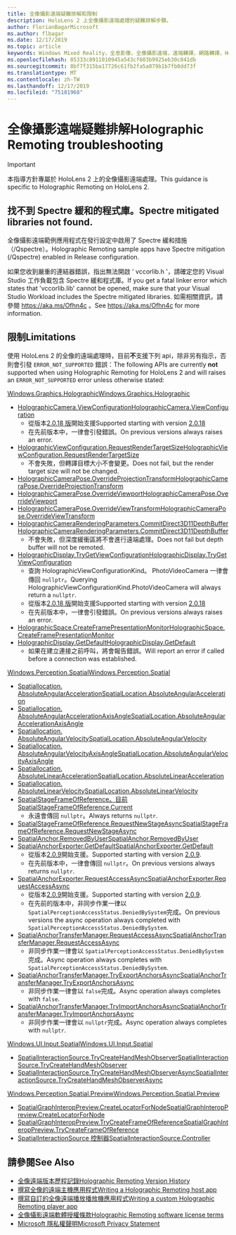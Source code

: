 ```yaml
---
title: 全像攝影遠端疑難排解和限制
description: HoloLens 2 上全像攝影遠端處理的疑難排解步驟。
author: FlorianBagarMicrosoft
ms.author: flbagar
ms.date: 12/17/2019
ms.topic: article
keywords: Windows Mixed Reality，全息影像，全像攝影遠端，遠端轉譯，網路轉譯，HoloLens，遠端全息影像，疑難排解，協助
ms.openlocfilehash: 05333c8911010945a543cf603b9925eb30c841db
ms.sourcegitcommit: 8bf7f315ba17726c61fb2fa5a079b1b7fb0dd73f
ms.translationtype: MT
ms.contentlocale: zh-TW
ms.lasthandoff: 12/17/2019
ms.locfileid: "75181968"
---
```

# <a name="holographic-remoting-troubleshooting"></a><span data-ttu-id="a9f88-104">全像攝影遠端疑難排解</span><span class="sxs-lookup"><span data-stu-id="a9f88-104">Holographic Remoting troubleshooting</span></span>

> [!IMPORTANT]
> <span data-ttu-id="a9f88-105">本指導方針專屬於 HoloLens 2 上的全像攝影遠端處理。</span><span class="sxs-lookup"><span data-stu-id="a9f88-105">This guidance is specific to Holographic Remoting on HoloLens 2.</span></span>

## <a name="spectre-mitigated-libraries-not-found"></a><span data-ttu-id="a9f88-106">找不到 Spectre 緩和的程式庫。</span><span class="sxs-lookup"><span data-stu-id="a9f88-106">Spectre mitigated libraries not found.</span></span>

<span data-ttu-id="a9f88-107">全像攝影遠端範例應用程式在發行設定中啟用了 Spectre 緩和措施（/Qspectre）。</span><span class="sxs-lookup"><span data-stu-id="a9f88-107">Holographic Remoting sample apps have Spectre mitigation (/Qspectre) enabled in Release configuration.</span></span>

<span data-ttu-id="a9f88-108">如果您收到嚴重的連結器錯誤，指出無法開啟 ' vccorlib.h '，請確定您的 Visual Studio 工作負載包含 Spectre 緩和程式庫。</span><span class="sxs-lookup"><span data-stu-id="a9f88-108">If you get a fatal linker error which states that 'vccorlib.lib' cannot be opened, make sure that your Visual Studio Workload includes the Spectre mitigated libraries.</span></span> <span data-ttu-id="a9f88-109">如需相關資訊，請參閱 https://aka.ms/Ofhn4c 。</span><span class="sxs-lookup"><span data-stu-id="a9f88-109">See https://aka.ms/Ofhn4c for more information.</span></span>

## <a name="limitations"></a><span data-ttu-id="a9f88-110">限制</span><span class="sxs-lookup"><span data-stu-id="a9f88-110">Limitations</span></span>

<span data-ttu-id="a9f88-111">使用 HoloLens 2 的全像的遠端處理時，目前**不**支援下列 api，除非另有指示，否則會引發 ```ERROR_NOT_SUPPORTED``` 錯誤：</span><span class="sxs-lookup"><span data-stu-id="a9f88-111">The following APIs are currently **not** supported when using Holographic Remoting for HoloLens 2 and will raises an ```ERROR_NOT_SUPPORTED``` error unless otherwise stated:</span></span>

[<span data-ttu-id="a9f88-112">Windows.Graphics.Holographic</span><span class="sxs-lookup"><span data-stu-id="a9f88-112">Windows.Graphics.Holographic</span></span>](https://docs.microsoft.com/uwp/api/windows.graphics.holographic)

* [<span data-ttu-id="a9f88-113">HolographicCamera.ViewConfiguration</span><span class="sxs-lookup"><span data-stu-id="a9f88-113">HolographicCamera.ViewConfiguration</span></span>](https://docs.microsoft.com/uwp/api/windows.graphics.holographic.holographiccamera.viewconfiguration)
  - <span data-ttu-id="a9f88-114">從版本[2.0.18 版](holographic-remoting-version-history.md#v2.0.18)開始支援</span><span class="sxs-lookup"><span data-stu-id="a9f88-114">Supported starting with version [2.0.18](holographic-remoting-version-history.md#v2.0.18)</span></span>
  - <span data-ttu-id="a9f88-115">在先前版本中，一律會引發錯誤。</span><span class="sxs-lookup"><span data-stu-id="a9f88-115">On previous versions always raises an error.</span></span>
* [<span data-ttu-id="a9f88-116">HolographicViewConfiguration.RequestRenderTargetSize</span><span class="sxs-lookup"><span data-stu-id="a9f88-116">HolographicViewConfiguration.RequestRenderTargetSize</span></span>](https://docs.microsoft.com/uwp/api/windows.graphics.holographic.holographicviewconfiguration.requestrendertargetsize#Windows_Graphics_Holographic_HolographicViewConfiguration_RequestRenderTargetSize_Windows_Foundation_Size_)
  - <span data-ttu-id="a9f88-117">不會失敗，但轉譯目標大小不會變更。</span><span class="sxs-lookup"><span data-stu-id="a9f88-117">Does not fail, but the render target size will not be changed.</span></span>
* [<span data-ttu-id="a9f88-118">HolographicCameraPose.OverrideProjectionTransform</span><span class="sxs-lookup"><span data-stu-id="a9f88-118">HolographicCameraPose.OverrideProjectionTransform</span></span>](https://docs.microsoft.com/uwp/api/windows.graphics.holographic.holographiccamerapose.overrideprojectiontransform)
* [<span data-ttu-id="a9f88-119">HolographicCameraPose.OverrideViewport</span><span class="sxs-lookup"><span data-stu-id="a9f88-119">HolographicCameraPose.OverrideViewport</span></span>](https://docs.microsoft.com/uwp/api/windows.graphics.holographic.holographiccamerapose.overrideviewport)
* [<span data-ttu-id="a9f88-120">HolographicCameraPose.OverrideViewTransform</span><span class="sxs-lookup"><span data-stu-id="a9f88-120">HolographicCameraPose.OverrideViewTransform</span></span>](https://docs.microsoft.com/uwp/api/windows.graphics.holographic.holographiccamerapose.overrideviewtransform)
* [<span data-ttu-id="a9f88-121">HolographicCameraRenderingParameters.CommitDirect3D11DepthBuffer</span><span class="sxs-lookup"><span data-stu-id="a9f88-121">HolographicCameraRenderingParameters.CommitDirect3D11DepthBuffer</span></span>](https://docs.microsoft.com/uwp/api/windows.graphics.holographic.holographiccamerarenderingparameters.commitdirect3d11depthbuffer#Windows_Graphics_Holographic_HolographicCameraRenderingParameters_CommitDirect3D11DepthBuffer_Windows_Graphics_DirectX_Direct3D11_IDirect3DSurface_)
  - <span data-ttu-id="a9f88-122">不會失敗，但深度緩衝區將不會進行遠端處理。</span><span class="sxs-lookup"><span data-stu-id="a9f88-122">Does not fail but depth buffer will not be remoted.</span></span>
* [<span data-ttu-id="a9f88-123">HolographicDisplay.TryGetViewConfiguration</span><span class="sxs-lookup"><span data-stu-id="a9f88-123">HolographicDisplay.TryGetViewConfiguration</span></span>](https://docs.microsoft.com/uwp/api/windows.graphics.holographic.holographicdisplay.trygetviewconfiguration)
  - <span data-ttu-id="a9f88-124">查詢 HolographicViewConfigurationKind。 PhotoVideoCamera 一律會傳回 ```nullptr```。</span><span class="sxs-lookup"><span data-stu-id="a9f88-124">Querying HolographicViewConfigurationKind.PhotoVideoCamera will always return a ```nullptr```.</span></span>
  - <span data-ttu-id="a9f88-125">從版本[2.0.18 版](holographic-remoting-version-history.md#v2.0.18)開始支援</span><span class="sxs-lookup"><span data-stu-id="a9f88-125">Supported starting with version [2.0.18](holographic-remoting-version-history.md#v2.0.18)</span></span>
  - <span data-ttu-id="a9f88-126">在先前版本中，一律會引發錯誤。</span><span class="sxs-lookup"><span data-stu-id="a9f88-126">On previous versions always raises an error.</span></span>
* [<span data-ttu-id="a9f88-127">HolographicSpace.CreateFramePresentationMonitor</span><span class="sxs-lookup"><span data-stu-id="a9f88-127">HolographicSpace.CreateFramePresentationMonitor</span></span>](https://docs.microsoft.com/uwp/api/windows.graphics.holographic.holographicspace.createframepresentationmonitor)
* [<span data-ttu-id="a9f88-128">HolographicDisplay.GetDefault</span><span class="sxs-lookup"><span data-stu-id="a9f88-128">HolographicDisplay.GetDefault</span></span>](https://docs.microsoft.com/uwp/api/windows.graphics.holographic.holographicdisplay.getdefault#Windows_Graphics_Holographic_HolographicDisplay_GetDefault)
  - <span data-ttu-id="a9f88-129">如果在建立連接之前呼叫，將會報告錯誤。</span><span class="sxs-lookup"><span data-stu-id="a9f88-129">Will report an error if called before a connection was established.</span></span>


[<span data-ttu-id="a9f88-130">Windows.Perception.Spatial</span><span class="sxs-lookup"><span data-stu-id="a9f88-130">Windows.Perception.Spatial</span></span>](https://docs.microsoft.com/uwp/api/windows.perception.spatial)

* [<span data-ttu-id="a9f88-131">Spatiallocation. AbsoluteAngularAcceleration</span><span class="sxs-lookup"><span data-stu-id="a9f88-131">SpatialLocation.AbsoluteAngularAcceleration</span></span>](https://docs.microsoft.com/uwp/api/windows.perception.spatial.spatiallocation.absoluteangularacceleration)
* [<span data-ttu-id="a9f88-132">Spatiallocation. AbsoluteAngularAccelerationAxisAngle</span><span class="sxs-lookup"><span data-stu-id="a9f88-132">SpatialLocation.AbsoluteAngularAccelerationAxisAngle</span></span>](https://docs.microsoft.com/uwp/api/windows.perception.spatial.spatiallocation.absoluteangularaccelerationaxisangle)
* [<span data-ttu-id="a9f88-133">Spatiallocation. AbsoluteAngularVelocity</span><span class="sxs-lookup"><span data-stu-id="a9f88-133">SpatialLocation.AbsoluteAngularVelocity</span></span>](https://docs.microsoft.com/uwp/api/windows.perception.spatial.spatiallocation.absoluteangularvelocity)
* [<span data-ttu-id="a9f88-134">Spatiallocation. AbsoluteAngularVelocityAxisAngle</span><span class="sxs-lookup"><span data-stu-id="a9f88-134">SpatialLocation.AbsoluteAngularVelocityAxisAngle</span></span>](https://docs.microsoft.com/uwp/api/windows.perception.spatial.spatiallocation.absoluteangularvelocityaxisangle)
* [<span data-ttu-id="a9f88-135">Spatiallocation. AbsoluteLinearAcceleration</span><span class="sxs-lookup"><span data-stu-id="a9f88-135">SpatialLocation.AbsoluteLinearAcceleration</span></span>](https://docs.microsoft.com/uwp/api/windows.perception.spatial.spatiallocation.absolutelinearacceleration)
* [<span data-ttu-id="a9f88-136">Spatiallocation. AbsoluteLinearVelocity</span><span class="sxs-lookup"><span data-stu-id="a9f88-136">SpatialLocation.AbsoluteLinearVelocity</span></span>](https://docs.microsoft.com/uwp/api/windows.perception.spatial.spatiallocation.absolutelinearvelocity)
* [<span data-ttu-id="a9f88-137">SpatialStageFrameOfReference。目前</span><span class="sxs-lookup"><span data-stu-id="a9f88-137">SpatialStageFrameOfReference.Current</span></span>](https://docs.microsoft.com/uwp/api/windows.perception.spatial.spatialstageframeofreference.current)
  - <span data-ttu-id="a9f88-138">永遠會傳回 ```nullptr```。</span><span class="sxs-lookup"><span data-stu-id="a9f88-138">Always returns ```nullptr```.</span></span>
* [<span data-ttu-id="a9f88-139">SpatialStageFrameOfReference.RequestNewStageAsync</span><span class="sxs-lookup"><span data-stu-id="a9f88-139">SpatialStageFrameOfReference.RequestNewStageAsync</span></span>](https://docs.microsoft.com/uwp/api/windows.perception.spatial.spatialstageframeofreference.requestnewstageasync)
* [<span data-ttu-id="a9f88-140">SpatialAnchor.RemovedByUser</span><span class="sxs-lookup"><span data-stu-id="a9f88-140">SpatialAnchor.RemovedByUser</span></span>](https://docs.microsoft.com/uwp/api/windows.perception.spatial.spatialanchor.removedbyuser)
* [<span data-ttu-id="a9f88-141">SpatialAnchorExporter.GetDefault</span><span class="sxs-lookup"><span data-stu-id="a9f88-141">SpatialAnchorExporter.GetDefault</span></span>](https://docs.microsoft.com/uwp/api/windows.perception.spatial.spatialanchorexporter.getdefault
)
  - <span data-ttu-id="a9f88-142">從版本[2.0.9](holographic-remoting-version-history.md#v2.0.9)開始支援。</span><span class="sxs-lookup"><span data-stu-id="a9f88-142">Supported starting with version [2.0.9](holographic-remoting-version-history.md#v2.0.9).</span></span> 
  - <span data-ttu-id="a9f88-143">在先前版本中，一律會傳回 ```nullptr```。</span><span class="sxs-lookup"><span data-stu-id="a9f88-143">On previous versions always returns ```nullptr```.</span></span> 
* [<span data-ttu-id="a9f88-144">SpatialAnchorExporter.RequestAccessAsync</span><span class="sxs-lookup"><span data-stu-id="a9f88-144">SpatialAnchorExporter.RequestAccessAsync</span></span>](https://docs.microsoft.com/uwp/api/windows.perception.spatial.spatialanchorexporter.requestaccessasync
)
  - <span data-ttu-id="a9f88-145">從版本[2.0.9](holographic-remoting-version-history.md#v2.0.9)開始支援。</span><span class="sxs-lookup"><span data-stu-id="a9f88-145">Supported starting with version [2.0.9](holographic-remoting-version-history.md#v2.0.9).</span></span> 
  - <span data-ttu-id="a9f88-146">在先前的版本中，非同步作業一律以 ```SpatialPerceptionAccessStatus.DeniedBySystem```完成。</span><span class="sxs-lookup"><span data-stu-id="a9f88-146">On previous versions the async operation always completed with ```SpatialPerceptionAccessStatus.DeniedBySystem```.</span></span>
* [<span data-ttu-id="a9f88-147">SpatialAnchorTransferManager.RequestAccessAsync</span><span class="sxs-lookup"><span data-stu-id="a9f88-147">SpatialAnchorTransferManager.RequestAccessAsync</span></span>](https://docs.microsoft.com/uwp/api/windows.perception.spatial.spatialanchortransfermanager.requestaccessasync#Windows_Perception_Spatial_SpatialAnchorTransferManager_RequestAccessAsync)
  - <span data-ttu-id="a9f88-148">非同步作業一律會以 ```SpatialPerceptionAccessStatus.DeniedBySystem```完成。</span><span class="sxs-lookup"><span data-stu-id="a9f88-148">Async operation always completes with ```SpatialPerceptionAccessStatus.DeniedBySystem```.</span></span>
* [<span data-ttu-id="a9f88-149">SpatialAnchorTransferManager.TryExportAnchorsAsync</span><span class="sxs-lookup"><span data-stu-id="a9f88-149">SpatialAnchorTransferManager.TryExportAnchorsAsync</span></span>](https://docs.microsoft.com/uwp/api/windows.perception.spatial.spatialanchortransfermanager.tryexportanchorsasync#Windows_Perception_Spatial_SpatialAnchorTransferManager_TryExportAnchorsAsync_Windows_Foundation_Collections_IIterable_Windows_Foundation_Collections_IKeyValuePair_System_String_Windows_Perception_Spatial_SpatialAnchor___Windows_Storage_Streams_IOutputStream_)
  - <span data-ttu-id="a9f88-150">非同步作業一律會以 ```false```完成。</span><span class="sxs-lookup"><span data-stu-id="a9f88-150">Async operation always completes with ```false```.</span></span>
* [<span data-ttu-id="a9f88-151">SpatialAnchorTransferManager.TryImportAnchorsAsync</span><span class="sxs-lookup"><span data-stu-id="a9f88-151">SpatialAnchorTransferManager.TryImportAnchorsAsync</span></span>](https://docs.microsoft.com/uwp/api/windows.perception.spatial.spatialanchortransfermanager.tryimportanchorsasync
)
  - <span data-ttu-id="a9f88-152">非同步作業一律會以 ```nullptr```完成。</span><span class="sxs-lookup"><span data-stu-id="a9f88-152">Async operation always completes with ```nullptr```.</span></span>

[<span data-ttu-id="a9f88-153">Windows.UI.Input.Spatial</span><span class="sxs-lookup"><span data-stu-id="a9f88-153">Windows.UI.Input.Spatial</span></span>](https://docs.microsoft.com/uwp/api/windows.ui.input.spatial)

* [<span data-ttu-id="a9f88-154">SpatialInteractionSource.TryCreateHandMeshObserver</span><span class="sxs-lookup"><span data-stu-id="a9f88-154">SpatialInteractionSource.TryCreateHandMeshObserver</span></span>](https://docs.microsoft.com/uwp/api/windows.ui.input.spatial.spatialinteractionsource.trycreatehandmeshobserver#Windows_UI_Input_Spatial_SpatialInteractionSource_TryCreateHandMeshObserver)
* [<span data-ttu-id="a9f88-155">SpatialInteractionSource.TryCreateHandMeshObserverAsync</span><span class="sxs-lookup"><span data-stu-id="a9f88-155">SpatialInteractionSource.TryCreateHandMeshObserverAsync</span></span>](https://docs.microsoft.com/uwp/api/windows.ui.input.spatial.spatialinteractionsource.trycreatehandmeshobserverasync)

[<span data-ttu-id="a9f88-156">Windows.Perception.Spatial.Preview</span><span class="sxs-lookup"><span data-stu-id="a9f88-156">Windows.Perception.Spatial.Preview</span></span>](https://docs.microsoft.com/uwp/api/windows.perception.spatial.preview)

* [<span data-ttu-id="a9f88-157">SpatialGraphInteropPreview.CreateLocatorForNode</span><span class="sxs-lookup"><span data-stu-id="a9f88-157">SpatialGraphInteropPreview.CreateLocatorForNode</span></span>](https://docs.microsoft.com/uwp/api/windows.perception.spatial.preview.spatialgraphinteroppreview.createlocatorfornode)
* [<span data-ttu-id="a9f88-158">SpatialGraphInteropPreview.TryCreateFrameOfReference</span><span class="sxs-lookup"><span data-stu-id="a9f88-158">SpatialGraphInteropPreview.TryCreateFrameOfReference</span></span>](https://docs.microsoft.com/uwp/api/windows.perception.spatial.preview.spatialgraphinteroppreview.trycreateframeofreference)
* [<span data-ttu-id="a9f88-159">SpatialInteractionSource 控制器</span><span class="sxs-lookup"><span data-stu-id="a9f88-159">SpatialInteractionSource.Controller</span></span>](https://docs.microsoft.com/uwp/api/windows.ui.input.spatial.spatialinteractionsource.controller#Windows_UI_Input_Spatial_SpatialInteractionSource_Controller)

## <a name="see-also"></a><span data-ttu-id="a9f88-160">請參閱</span><span class="sxs-lookup"><span data-stu-id="a9f88-160">See Also</span></span>
* [<span data-ttu-id="a9f88-161">全像遠端版本歷程記錄</span><span class="sxs-lookup"><span data-stu-id="a9f88-161">Holographic Remoting Version History</span></span>](holographic-remoting-version-history.md)
* [<span data-ttu-id="a9f88-162">撰寫全像的遠端主機應用程式</span><span class="sxs-lookup"><span data-stu-id="a9f88-162">Writing a Holographic Remoting host app</span></span>](holographic-remoting-create-host.md)
* [<span data-ttu-id="a9f88-163">撰寫自訂的全像遠端播放播放機應用程式</span><span class="sxs-lookup"><span data-stu-id="a9f88-163">Writing a custom Holographic Remoting player app</span></span>](holographic-remoting-create-player.md)
* [<span data-ttu-id="a9f88-164">全像攝影遠端軟體授權條款</span><span class="sxs-lookup"><span data-stu-id="a9f88-164">Holographic Remoting software license terms</span></span>](https://docs.microsoft.com/legal/mixed-reality/microsoft-holographic-remoting-software-license-terms)
* [<span data-ttu-id="a9f88-165">Microsoft 隱私權聲明</span><span class="sxs-lookup"><span data-stu-id="a9f88-165">Microsoft Privacy Statement</span></span>](https://go.microsoft.com/fwlink/?LinkId=521839)
